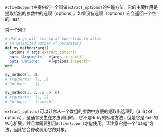 ```ActiveSupport```中提供的一个叫做```extract_options!```的牛逼方法。它的主要作用是提取给出的参数中的选项（options）。如果没有选项（options）它会返回一个空的Hash。

秀一个列子
```ruby
# Use args with the splat operation to allow
# an unlimited number of parameters
def my_method(*args)
  options = args.extract_options!
  puts "Arguments:  #{args.inspect}"
  puts "Options:    #{options.inspect}"
end

my_method(1, 2)
# Arguments:  [1, 2]
# Options:    {}

my_method(1, 2, :a => :b)
# Arguments:  [1, 2]
# Options:    {:a=>:b}
```
```extract_options!```可以让你从一个数组的参数中方便的提取出选项列（a list of options），这通常发生在方法调用时。 它不是Ruby的标准方法，但是它是Rails的核心扩展，并且你需要引用```ActiveSupport```才能使用。请注意它是一个“bang”方法，因此它会修改调用它的对象。

